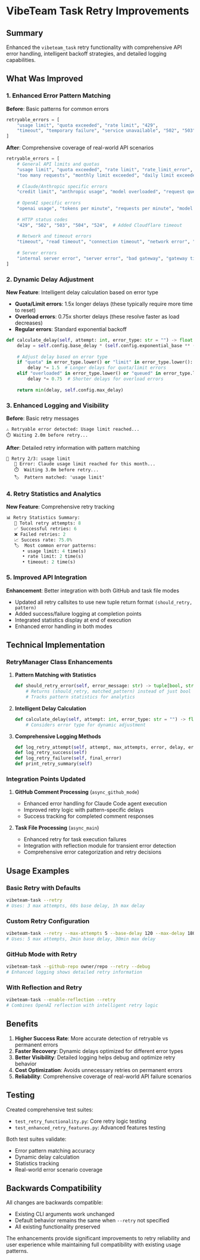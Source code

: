 # VibeTeam Task Retry Improvements

## Summary

Enhanced the `vibeteam_task` retry functionality with comprehensive API error handling, intelligent backoff strategies, and detailed logging capabilities.

## What Was Improved

### 1. Enhanced Error Pattern Matching

**Before**: Basic patterns for common errors
```python
retryable_errors = [
    "usage limit", "quota exceeded", "rate limit", "429", 
    "timeout", "temporary failure", "service unavailable", "502", "503", "504"
]
```

**After**: Comprehensive coverage of real-world API scenarios
```python
retryable_errors = [
    # General API limits and quotas
    "usage limit", "quota exceeded", "rate limit", "rate_limit_error",
    "too many requests", "monthly limit exceeded", "daily limit exceeded",
    
    # Claude/Anthropic specific errors  
    "credit limit", "anthropic usage", "model overloaded", "request queued", "claude api",
    
    # OpenAI specific errors
    "openai usage", "tokens per minute", "requests per minute", "model currently overloaded",
    
    # HTTP status codes
    "429", "502", "503", "504", "524",  # Added Cloudflare timeout
    
    # Network and timeout errors
    "timeout", "read timeout", "connection timeout", "network error", "connection error", "ssl error",
    
    # Server errors
    "internal server error", "server error", "bad gateway", "gateway timeout", "service temporarily unavailable"
]
```

### 2. Dynamic Delay Adjustment

**New Feature**: Intelligent delay calculation based on error type
- **Quota/Limit errors**: 1.5x longer delays (these typically require more time to reset)
- **Overload errors**: 0.75x shorter delays (these resolve faster as load decreases)  
- **Regular errors**: Standard exponential backoff

```python
def calculate_delay(self, attempt: int, error_type: str = "") -> float:
    delay = self.config.base_delay * (self.config.exponential_base ** (attempt - 1))
    
    # Adjust delay based on error type
    if "quota" in error_type.lower() or "limit" in error_type.lower():
        delay *= 1.5  # Longer delays for quota/limit errors
    elif "overloaded" in error_type.lower() or "queued" in error_type.lower():
        delay *= 0.75  # Shorter delays for overload errors
    
    return min(delay, self.config.max_delay)
```

### 3. Enhanced Logging and Visibility

**Before**: Basic retry messages
```
⚠️ Retryable error detected: Usage limit reached...
⏱️ Waiting 2.0m before retry...
```

**After**: Detailed retry information with pattern matching
```
🔄 Retry 2/3: usage limit
   📝 Error: Claude usage limit reached for this month...
   ⏱️  Waiting 3.0m before retry...
   🏷️  Pattern matched: 'usage limit'
```

### 4. Retry Statistics and Analytics

**New Feature**: Comprehensive retry tracking
```python
📊 Retry Statistics Summary:
   🔄 Total retry attempts: 8
   ✅ Successful retries: 6
   ❌ Failed retries: 2
   📈 Success rate: 75.0%
   🏷️  Most common error patterns:
      • usage limit: 4 time(s)
      • rate limit: 2 time(s)
      • timeout: 2 time(s)
```

### 5. Improved API Integration

**Enhancement**: Better integration with both GitHub and task file modes
- Updated all retry callsites to use new tuple return format `(should_retry, pattern)`
- Added success/failure logging at completion points
- Integrated statistics display at end of execution
- Enhanced error handling in both modes

## Technical Implementation

### RetryManager Class Enhancements

1. **Pattern Matching with Statistics**
   ```python
   def should_retry_error(self, error_message: str) -> tuple[bool, str]:
       # Returns (should_retry, matched_pattern) instead of just bool
       # Tracks pattern statistics for analytics
   ```

2. **Intelligent Delay Calculation**
   ```python
   def calculate_delay(self, attempt: int, error_type: str = "") -> float:
       # Considers error type for dynamic adjustment
   ```

3. **Comprehensive Logging Methods**
   ```python
   def log_retry_attempt(self, attempt, max_attempts, error, delay, error_pattern)
   def log_retry_success(self)
   def log_retry_failure(self, final_error)
   def print_retry_summary(self)
   ```

### Integration Points Updated

1. **GitHub Comment Processing** (`async_github_mode`)
   - Enhanced error handling for Claude Code agent execution
   - Improved retry logic with pattern-specific delays
   - Success tracking for completed comment responses

2. **Task File Processing** (`async_main`)  
   - Enhanced retry for task execution failures
   - Integration with reflection module for transient error detection
   - Comprehensive error categorization and retry decisions

## Usage Examples

### Basic Retry with Defaults
```bash
vibeteam-task --retry
# Uses: 3 max attempts, 60s base delay, 1h max delay
```

### Custom Retry Configuration
```bash
vibeteam-task --retry --max-attempts 5 --base-delay 120 --max-delay 1800
# Uses: 5 max attempts, 2min base delay, 30min max delay
```

### GitHub Mode with Retry
```bash
vibeteam-task --github-repo owner/repo --retry --debug
# Enhanced logging shows detailed retry information
```

### With Reflection and Retry
```bash
vibeteam-task --enable-reflection --retry
# Combines OpenAI reflection with intelligent retry logic
```

## Benefits

1. **Higher Success Rate**: More accurate detection of retryable vs permanent errors
2. **Faster Recovery**: Dynamic delays optimized for different error types  
3. **Better Visibility**: Detailed logging helps debug and optimize retry behavior
4. **Cost Optimization**: Avoids unnecessary retries on permanent errors
5. **Reliability**: Comprehensive coverage of real-world API failure scenarios

## Testing

Created comprehensive test suites:
- `test_retry_functionality.py`: Core retry logic testing
- `test_enhanced_retry_features.py`: Advanced features testing

Both test suites validate:
- Error pattern matching accuracy
- Dynamic delay calculation
- Statistics tracking
- Real-world error scenario coverage

## Backwards Compatibility

All changes are backwards compatible:
- Existing CLI arguments work unchanged
- Default behavior remains the same when `--retry` not specified
- All existing functionality preserved

The enhancements provide significant improvements to retry reliability and user experience while maintaining full compatibility with existing usage patterns.